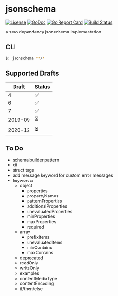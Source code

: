 # jsonschema

[![License](https://img.shields.io/badge/License-MIT-blue.svg)](https://opensource.org/licenses/MIT)
[![GoDoc](https://godoc.org/github.com/aacebo/jsonschema?status.svg)](https://pkg.go.dev/github.com/aacebo/jsonschema)
[![Go Report Card](https://goreportcard.com/badge/github.com/aacebo/jsonschema)](https://goreportcard.com/report/github.com/aacebo/jsonschema)
[![Build Status](https://github.com/aacebo/jsonschema/actions/workflows/ci.yml/badge.svg?branch=main)](https://github.com/aacebo/jsonschema/actions/workflows/ci.yml)

a zero dependency jsonschema implementation

## CLI

```bash
$: jsonschema **/*
```

## Supported Drafts

| Draft   | Status  |
|---------|---------|
| 4       | ✅      |
| 6       | ✅      |
| 7       | ✅      |
| 2019-09 | ⏳      |
| 2020-12 | ⏳      |

## To Do

- schema builder pattern
- cli
- struct tags
- add message keyword for custom error messages
- keywords:
    - object
        - properties
        - propertyNames
        - patternProperties
        - additionalProperties
        - unevaluatedProperties
        - minProperties
        - maxProperties
        - required
    - array
        - prefixItems
        - unevaluatedItems
        - minContains
        - maxContains
    - deprecated
    - readOnly
    - writeOnly
    - examples
    - contentMediaType
    - contentEncoding
    - if/then/else
